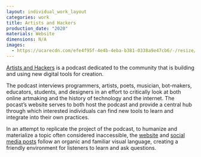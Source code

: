 ```yaml
---
layout: individual_work_layout
categories: work
title: Artists and Hackers
production_date: "2020"
materials: Website
dimensions: N/A
images:
  - https://ucarecdn.com/efe4f95f-4e4b-4eba-b381-0338a9e47cb6/-/resize/2400/-/quality/lightest/-/format/auto/
---
```

[Artists and Hackers](https://www.artistsandhackers.org/) is a podcast dedicated to the community that is building and using new digital tools for creation.

The podcast interviews programmers, artists, poets, musician, bot-makers, educators, students, and designers in an effort to critically look at both online artmaking and the history of technology and the internet. The pocast’s website serves to both host the podcast and provide a central hub through which interested individuals can find new tools to learn and integrate into their own practices.

In an attempt to replicate the project of the podcast, to humanize and materialize a topic often considered inaccessible, the [website](https://www.artistsandhackers.org/) and [social media posts](https://www.instagram.com/artistsandhackers/) follow an organic and familiar visual language, creating a friendly environment for listeners to learn and ask questions.
